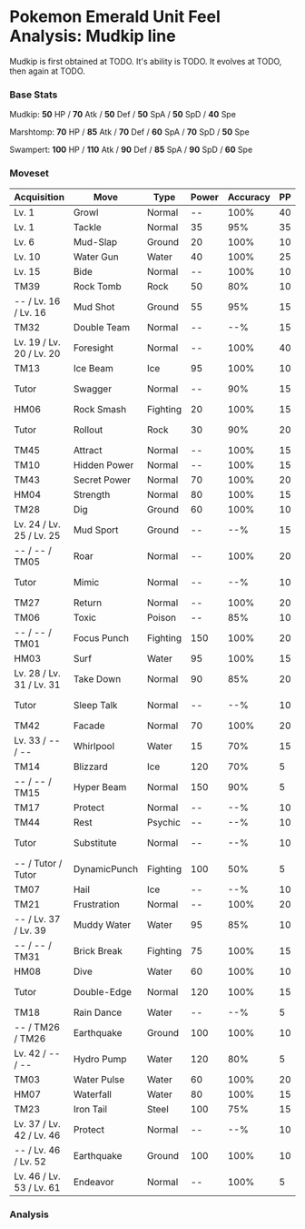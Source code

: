 # Pokemon Emerald Unit Feel Analysis: Mudkip line

Mudkip is first obtained at TODO. It's ability is TODO. It evolves at TODO, then again at TODO.

### Base Stats

Mudkip: **50** HP / **70** Atk / **50** Def / **50** SpA / **50** SpD / **40** Spe

Marshtomp: **70** HP / **85** Atk / **70** Def / **60** SpA / **70** SpD / **50** Spe

Swampert: **100** HP / **110** Atk / **90** Def / **85** SpA / **90** SpD / **60** Spe

### Moveset

|Acquisition             |Move        |Type    |Power|Accuracy|PP |Notes                    |
|---                     |---         |---     |---  |---     |---|---                      |
|Lv. 1                   |Growl       |Normal  |--   |100%    |40 |                         |
|Lv. 1                   |Tackle      |Normal  |35   |95%     |35 |                         |
|Lv. 6                   |Mud-Slap    |Ground  |20   |100%    |10 |                         |
|Lv. 10                  |Water Gun   |Water   |40   |100%    |25 |                         |
|Lv. 15                  |Bide        |Normal  |--   |100%    |10 |                         |
|TM39                    |Rock Tomb   |Rock    |50   |80%     |10 |                         |
|-- / Lv. 16 / Lv. 16    |Mud Shot    |Ground  |55   |95%     |15 |                         |
|TM32                    |Double Team |Normal  |--   |--%     |15 |                         |
|Lv. 19 / Lv. 20 / Lv. 20|Foresight   |Normal  |--   |100%    |40 |                         |
|TM13                    |Ice Beam    |Ice     |95   |100%    |10 |                         |
|Tutor                   |Swagger     |Normal  |--   |90%     |15 |Emerald only             |
|HM06                    |Rock Smash  |Fighting|20   |100%    |15 |                         |
|Tutor                   |Rollout     |Rock    |30   |90%     |20 |Emerald only             |
|TM45                    |Attract     |Normal  |--   |100%    |15 |                         |
|TM10                    |Hidden Power|Normal  |--   |100%    |15 |                         |
|TM43                    |Secret Power|Normal  |70   |100%    |20 |                         |
|HM04                    |Strength    |Normal  |80   |100%    |15 |                         |
|TM28                    |Dig         |Ground  |60   |100%    |10 |                         |
|Lv. 24 / Lv. 25 / Lv. 25|Mud Sport   |Ground  |--   |--%     |15 |                         |
|-- / -- / TM05          |Roar        |Normal  |--   |100%    |20 |                         |
|Tutor                   |Mimic       |Normal  |--   |--%     |10 |Emerald only             |
|TM27                    |Return      |Normal  |--   |100%    |20 |                         |
|TM06                    |Toxic       |Poison  |--   |85%     |10 |                         |
|-- / -- / TM01          |Focus Punch |Fighting|150  |100%    |20 |                         |
|HM03                    |Surf        |Water   |95   |100%    |15 |                         |
|Lv. 28 / Lv. 31 / Lv. 31|Take Down   |Normal  |90   |85%     |20 |                         |
|Tutor                   |Sleep Talk  |Normal  |--   |--%     |10 |Emerald only             |
|TM42                    |Facade      |Normal  |70   |100%    |20 |                         |
|Lv. 33 / -- / --        |Whirlpool   |Water   |15   |70%     |15 |                         |
|TM14                    |Blizzard    |Ice     |120  |70%     |5  |                         |
|-- / -- / TM15          |Hyper Beam  |Normal  |150  |90%     |5  |                         |
|TM17                    |Protect     |Normal  |--   |--%     |10 |                         |
|TM44                    |Rest        |Psychic |--   |--%     |10 |                         |
|Tutor                   |Substitute  |Normal  |--   |--%     |10 |Emerald only             |
|-- / Tutor / Tutor      |DynamicPunch|Fighting|100  |50%     |5  |Emerald only             |
|TM07                    |Hail        |Ice     |--   |--%     |10 |                         |
|TM21                    |Frustration |Normal  |--   |100%    |20 |                         |
|-- / Lv. 37 / Lv. 39    |Muddy Water |Water   |95   |85%     |10 |                         |
|-- / -- / TM31          |Brick Break |Fighting|75   |100%    |15 |                         |
|HM08                    |Dive        |Water   |60   |100%    |10 |                         |
|Tutor                   |Double-Edge |Normal  |120  |100%    |15 |Emerald only             |
|TM18                    |Rain Dance  |Water   |--   |--%     |5  |                         |
|-- / TM26 / TM26        |Earthquake  |Ground  |100  |100%    |10 |                         |
|Lv. 42 / -- / --        |Hydro Pump  |Water   |120  |80%     |5  |                         |
|TM03                    |Water Pulse |Water   |60   |100%    |20 |                         |
|HM07                    |Waterfall   |Water   |80   |100%    |15 |                         |
|TM23                    |Iron Tail   |Steel   |100  |75%     |15 |                         |
|Lv. 37 / Lv. 42 / Lv. 46|Protect     |Normal  |--   |--%     |10 |                         |
|-- / Lv. 46 / Lv. 52    |Earthquake  |Ground  |100  |100%    |10 |                         |
|Lv. 46 / Lv. 53 / Lv. 61|Endeavor    |Normal  |--   |100%    |5  |                         |

### Analysis
